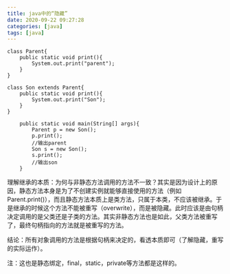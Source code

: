 ```yaml
---
title: java中的“隐藏”
date: 2020-09-22 09:27:28
categories: [java]
tags: [java]
---
```

```
class Parent{
    public static void print(){
        System.out.print("parent");
    }
}

class Son extends Parent{
    public static void print(){
        System.out.print("Son");
    }
}

    public static void main(String[] args){
        Parent p = new Son();
        p.print();
        //输出parent
        Son s = new Son();
        s.print();
        //输出son
    }

```
理解继承的本质：为何与非静态方法调用的方法不一致？其实是因为设计上的原因，静态方法本身是为了不创建实例就能够直接使用的方法（例如Parent.print()），而且静态方法本质上是类方法，只属于本类，不应该被继承。于是继承的时候这个方法不能被重写（overwrite），而是被隐藏。此时应该是由句柄决定调用的是父类还是子类的方法。其实非静态方法也是如此，父类方法被重写了，最终句柄指向的方法就是被重写的方法。

结论：所有对象调用的方法是根据句柄来决定的，看透本质即可（了解隐藏，重写的实际运作）。

注：这也是静态绑定，final，static，private等方法都是这样的。
